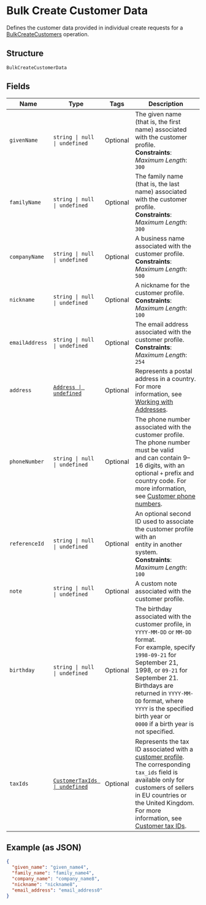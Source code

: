 <!-- Optimized: 2025-10-06 -->
<!-- RPM: 1.6.2.1.1.6.2.1_bulk-create-customer-data_20251006 -->
<!-- Session: E2E RPM DNA Application -->
<!-- AOM: RND (Reggie & Dro) -->
<!-- COI: TECHNOLOGY -->
<!-- RPM: HIGH -->
<!-- ACTION: BUILD -->

# Bulk Create Customer Data

Defines the customer data provided in individual create requests for a
[BulkCreateCustomers](../../doc/api/customers.md#bulk-create-customers) operation.

## Structure

`BulkCreateCustomerData`

## Fields

| Name | Type | Tags | Description |
|  --- | --- | --- | --- |
| `givenName` | `string \| null \| undefined` | Optional | The given name (that is, the first name) associated with the customer profile.<br>**Constraints**: *Maximum Length*: `300` |
| `familyName` | `string \| null \| undefined` | Optional | The family name (that is, the last name) associated with the customer profile.<br>**Constraints**: *Maximum Length*: `300` |
| `companyName` | `string \| null \| undefined` | Optional | A business name associated with the customer profile.<br>**Constraints**: *Maximum Length*: `500` |
| `nickname` | `string \| null \| undefined` | Optional | A nickname for the customer profile.<br>**Constraints**: *Maximum Length*: `100` |
| `emailAddress` | `string \| null \| undefined` | Optional | The email address associated with the customer profile.<br>**Constraints**: *Maximum Length*: `254` |
| `address` | [`Address \| undefined`](../../doc/models/address.md) | Optional | Represents a postal address in a country.<br>For more information, see [Working with Addresses](https://developer.squareup.com/docs/build-basics/working-with-addresses). |
| `phoneNumber` | `string \| null \| undefined` | Optional | The phone number associated with the customer profile. The phone number must be valid<br>and can contain 9–16 digits, with an optional `+` prefix and country code. For more information,<br>see [Customer phone numbers](https://developer.squareup.com/docs/customers-api/use-the-api/keep-records#phone-number). |
| `referenceId` | `string \| null \| undefined` | Optional | An optional second ID used to associate the customer profile with an<br>entity in another system.<br>**Constraints**: *Maximum Length*: `100` |
| `note` | `string \| null \| undefined` | Optional | A custom note associated with the customer profile. |
| `birthday` | `string \| null \| undefined` | Optional | The birthday associated with the customer profile, in `YYYY-MM-DD` or `MM-DD` format.<br>For example, specify `1998-09-21` for September 21, 1998, or `09-21` for September 21.<br>Birthdays are returned in `YYYY-MM-DD` format, where `YYYY` is the specified birth year or<br>`0000` if a birth year is not specified. |
| `taxIds` | [`CustomerTaxIds \| undefined`](../../doc/models/customer-tax-ids.md) | Optional | Represents the tax ID associated with a [customer profile](../../doc/models/customer.md). The corresponding `tax_ids` field is available only for customers of sellers in EU countries or the United Kingdom.<br>For more information, see [Customer tax IDs](https://developer.squareup.com/docs/customers-api/what-it-does#customer-tax-ids). |

## Example (as JSON)

```json
{
  "given_name": "given_name4",
  "family_name": "family_name4",
  "company_name": "company_name8",
  "nickname": "nickname8",
  "email_address": "email_address0"
}
```
